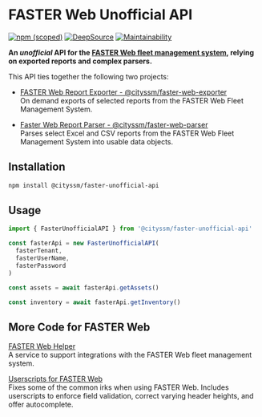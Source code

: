# FASTER Web Unofficial API

[![npm (scoped)](https://img.shields.io/npm/v/%40cityssm/faster-unofficial-api)](https://www.npmjs.com/package/@cityssm/faster-unofficial-api)
[![DeepSource](https://app.deepsource.com/gh/cityssm/node-faster-unofficial-api.svg/?label=active+issues&show_trend=true&token=aTmjAZAV2qeEg4lTqqaxNKSD)](https://app.deepsource.com/gh/cityssm/node-faster-unofficial-api/)
[![Maintainability](https://api.codeclimate.com/v1/badges/0d91e0c07b4647f628e6/maintainability)](https://codeclimate.com/github/cityssm/node-faster-unofficial-api/maintainability)

**An _unofficial_ API for the
[FASTER Web fleet management system](https://fasterasset.com/products/fleet-management-software/),
relying on exported reports and complex parsers.**

This API ties together the following two projects:

- [FASTER Web Report Exporter - @cityssm/faster-web-exporter](https://www.npmjs.com/package/@cityssm/faster-report-exporter)<br />
  On demand exports of selected reports from the FASTER Web Fleet Management System.

- [Faster Web Report Parser - @cityssm/faster-web-parser](https://www.npmjs.com/package/@cityssm/faster-report-parser)<br />
  Parses select Excel and CSV reports from the FASTER Web Fleet Management System into usable data objects.

## Installation

```sh
npm install @cityssm/faster-unofficial-api
```

## Usage

```javascript
import { FasterUnofficialAPI } from '@cityssm/faster-unofficial-api'

const fasterApi = new FasterUnofficialAPI(
  fasterTenant,
  fasterUserName,
  fasterPassword
)

const assets = await fasterApi.getAssets()

const inventory = await fasterApi.getInventory()
```

## More Code for FASTER Web

[FASTER Web Helper](https://github.com/cityssm/faster-web-helper)<br />
A service to support integrations with the FASTER Web fleet management system.

[Userscripts for FASTER Web](https://cityssm.github.io/userscripts/#userscripts-for-faster-web)<br />
Fixes some of the common irks when using FASTER Web.
Includes userscripts to enforce field validation, correct varying header heights,
and offer autocomplete.
